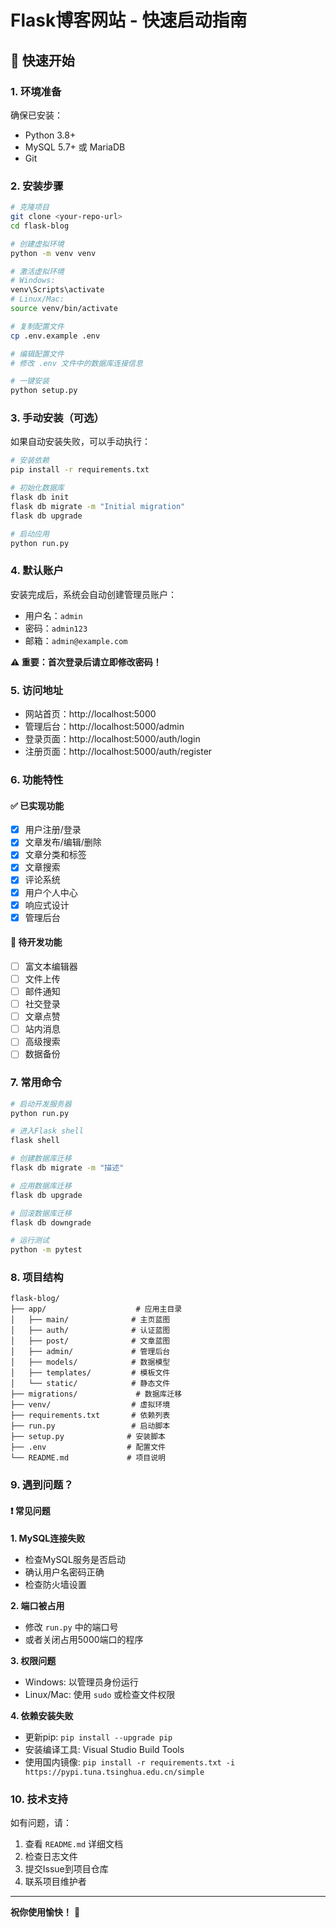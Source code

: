 # Flask博客网站 - 快速启动指南

## 🚀 快速开始

### 1. 环境准备
确保已安装：
- Python 3.8+
- MySQL 5.7+ 或 MariaDB
- Git

### 2. 安装步骤

```bash
# 克隆项目
git clone <your-repo-url>
cd flask-blog

# 创建虚拟环境
python -m venv venv

# 激活虚拟环境
# Windows:
venv\Scripts\activate
# Linux/Mac:
source venv/bin/activate

# 复制配置文件
cp .env.example .env

# 编辑配置文件
# 修改 .env 文件中的数据库连接信息

# 一键安装
python setup.py
```

### 3. 手动安装（可选）

如果自动安装失败，可以手动执行：

```bash
# 安装依赖
pip install -r requirements.txt

# 初始化数据库
flask db init
flask db migrate -m "Initial migration"
flask db upgrade

# 启动应用
python run.py
```

### 4. 默认账户

安装完成后，系统会自动创建管理员账户：
- 用户名：`admin`
- 密码：`admin123`
- 邮箱：`admin@example.com`

**⚠️ 重要：首次登录后请立即修改密码！**

### 5. 访问地址

- 网站首页：http://localhost:5000
- 管理后台：http://localhost:5000/admin
- 登录页面：http://localhost:5000/auth/login
- 注册页面：http://localhost:5000/auth/register

### 6. 功能特性

#### ✅ 已实现功能
- [x] 用户注册/登录
- [x] 文章发布/编辑/删除
- [x] 文章分类和标签
- [x] 文章搜索
- [x] 评论系统
- [x] 用户个人中心
- [x] 响应式设计
- [x] 管理后台

#### 🔄 待开发功能
- [ ] 富文本编辑器
- [ ] 文件上传
- [ ] 邮件通知
- [ ] 社交登录
- [ ] 文章点赞
- [ ] 站内消息
- [ ] 高级搜索
- [ ] 数据备份

### 7. 常用命令

```bash
# 启动开发服务器
python run.py

# 进入Flask shell
flask shell

# 创建数据库迁移
flask db migrate -m "描述"

# 应用数据库迁移
flask db upgrade

# 回滚数据库迁移
flask db downgrade

# 运行测试
python -m pytest
```

### 8. 项目结构

```
flask-blog/
├── app/                    # 应用主目录
│   ├── main/              # 主页蓝图
│   ├── auth/              # 认证蓝图
│   ├── post/              # 文章蓝图
│   ├── admin/             # 管理后台
│   ├── models/            # 数据模型
│   ├── templates/         # 模板文件
│   └── static/            # 静态文件
├── migrations/             # 数据库迁移
├── venv/                  # 虚拟环境
├── requirements.txt       # 依赖列表
├── run.py                 # 启动脚本
├── setup.py              # 安装脚本
├── .env                  # 配置文件
└── README.md             # 项目说明
```

### 9. 遇到问题？

#### ❗ 常见问题

**1. MySQL连接失败**
- 检查MySQL服务是否启动
- 确认用户名密码正确
- 检查防火墙设置

**2. 端口被占用**
- 修改 `run.py` 中的端口号
- 或者关闭占用5000端口的程序

**3. 权限问题**
- Windows: 以管理员身份运行
- Linux/Mac: 使用 `sudo` 或检查文件权限

**4. 依赖安装失败**
- 更新pip: `pip install --upgrade pip`
- 安装编译工具: Visual Studio Build Tools
- 使用国内镜像: `pip install -r requirements.txt -i https://pypi.tuna.tsinghua.edu.cn/simple`

### 10. 技术支持

如有问题，请：
1. 查看 `README.md` 详细文档
2. 检查日志文件
3. 提交Issue到项目仓库
4. 联系项目维护者

---

**祝你使用愉快！** 🎉